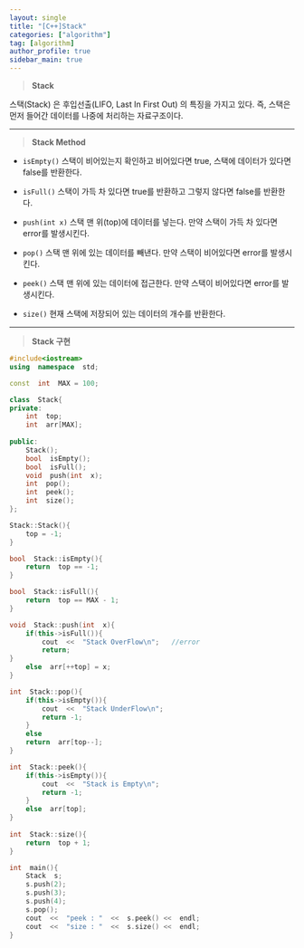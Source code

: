 ```yaml
---
layout: single
title: "[C++]Stack"
categories: ["algorithm"]
tag: [algorithm]
author_profile: true
sidebar_main: true
---
```



> **Stack**

스택(Stack) 은 후입선출(LIFO, Last In First Out) 의 특징을 가지고 있다. 즉, 스택은 먼저 들어간 데이터를 나중에 처리하는 자료구조이다.

---

> **Stack Method**

* ```isEmpty()```
스택이 비어있는지 확인하고 비어있다면 true, 스택에 데이터가 있다면 false를 반환한다.

* ```isFull()```
스택이 가득 차 있다면 true를 반환하고 그렇지 않다면 false를 반환한다. 

* ```push(int x)```
스택 맨 위(top)에 데이터를 넣는다. 만약 스택이 가득 차 있다면 error를 발생시킨다.

* ```pop()```
스택 맨 위에 있는 데이터를 빼낸다. 만약 스택이 비어있다면 error를 발생시킨다.

* ```peek()```
스택 맨 위에 있는 데이터에 접근한다. 만약 스택이 비어있다면 error를 발생시킨다.

* ```size()```
현재 스택에 저장되어 있는 데이터의 개수를 반환한다.

---

> **Stack 구현**

```cpp
#include<iostream>
using  namespace  std;

const  int  MAX = 100;

class  Stack{
private:
	int  top;
	int  arr[MAX];
	
public:
	Stack();
	bool  isEmpty();
	bool  isFull();
	void  push(int  x);
	int  pop();
	int  peek();
	int  size();
};

Stack::Stack(){
	top = -1;
}

bool  Stack::isEmpty(){
	return  top == -1;
}

bool  Stack::isFull(){
	return  top == MAX - 1;
}

void  Stack::push(int  x){
	if(this->isFull()){
		cout  <<  "Stack OverFlow\n";	//error
		return;
}
	else  arr[++top] = x;
}

int  Stack::pop(){
	if(this->isEmpty()){
		cout  <<  "Stack UnderFlow\n";
		return -1;
	}
	else 
	return  arr[top--];
}

int  Stack::peek(){
	if(this->isEmpty()){
		cout  <<  "Stack is Empty\n";
		return -1;
	}
	else  arr[top];
}
 
int  Stack::size(){	
	return  top + 1;
}

int  main(){
	Stack  s;
	s.push(2);
	s.push(3);
	s.push(4);
	s.pop();
	cout  <<  "peek : "  <<  s.peek() <<  endl;
	cout  <<  "size : "  <<  s.size() <<  endl;
}
```